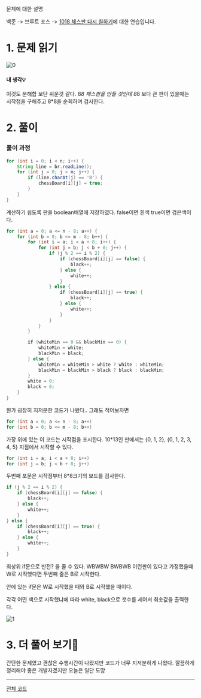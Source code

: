 문제에 대한 설명

백준 -> 브루트 포스 -> <a href="https://www.acmicpc.net/problem/1018" target="_blank">1018 체스판 다시 칠하기</a>에 대한 연습입니다.

# 1. 문제 읽기

![0](https://user-images.githubusercontent.com/45132207/104543620-33782a00-5669-11eb-8c8a-b4dea32ee8c3.PNG)
 
#### 내 생각💡

이것도 분해합 보단 쉬운것 같다.
8*8 체스판을 만들 것인데 
8*8 보다 큰 판이 있을때는 시작점을 구해주고 
8*8을 순회하며 검사한다.

# 2. 풀이

### 풀이 과정

```java
for (int i = 0; i < n; i++) {
    String line = br.readLine();
    for (int j = 0; j < m; j++) {
        if (line.charAt(j) == 'B') {
            chessBoard[i][j] = true;
        }
    }
}
```

계산하기 쉽도록 판을 boolean배열에 저장하였다.
false이면 흰색
true이면 검은색이다.

```java
for (int a = 0; a <= n - 8; a++) {
    for (int b = 0; b <= m - 8; b++) {
        for (int i = a; i < a + 8; i++) {
            for (int j = b; j < b + 8; j++) {
                if (j % 2 == i % 2) {
                    if (chessBoard[i][j] == false) {
                        black++;
                    } else {
                        white++;
                    }
                } else {
                    if (chessBoard[i][j] == true) {
                        black++;
                    } else {
                        white++;
                    }
                }
            }
        }

        if (whiteMin == 0 && blackMin == 0) {
            whiteMin = white;
            blackMin = black;
        } else {
            whiteMin = whiteMin > white ? white : whiteMin;
            blackMin = blackMin > black ? black : blackMin;
        }
        white = 0;
        black = 0;
    }
}
```

뭔가 굉장히 지저분한 코드가 나왔다..
그래도 적어보자면

```java
for (int a = 0; a <= n - 8; a++)
for (int b = 0; b <= m - 8; b++)
```

가장 위에 있는 이 코드는 시작점을 표시한다.
10*13인 판에서는 {0, 1, 2}, {0, 1, 2, 3, 4, 5} 지점에서 시작할 수 있다.

```java
for (int i = a; i < a + 8; i++)
for (int j = b; j < b + 8; j++)
```
두번째 포문은 시작점부터 8*8크기의 보드를 검사한다.

```java
if (j % 2 == i % 2) {
    if (chessBoard[i][j] == false) {
        black++;
    } else {
        white++;
    }
} else {
    if (chessBoard[i][j] == true) {
        black++;
    } else {
        white++;
    }
}
```
최상위 if문으로 반전? 을 줄 수 있다.
WBWBW
BWBWB
이런판이 있다고 가정했을때
W로 시작했다면 두번째 줄은 B로 시작한다.

안에 있는 if문은 W로 시작했을 때와 B로 시작했을 때이다.

각각 어떤 색으로 시작했냐에 따라 white, black으로 갯수를 세어서
최솟값을 출력한다.

![1](https://user-images.githubusercontent.com/45132207/104543624-34a95700-5669-11eb-9a70-d3528bc1df00.PNG)

# 3. 더 풀어 보기🚨

간단한 문제였고 괜찮은 수행시간이 나왔지만 코드가 너무 지저분하게 나왔다.
깔끔하게 정리해야 좋은 개발자겠지만 오늘은 일단 도망

---
<a href="https://github.com/azqazq195/Coding-Test/blob/master/src/Baekjun/브루트_포스/체스판_다시_칠하기.java" target="_blank">전체 코드</a>